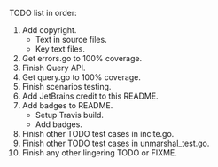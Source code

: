 TODO list in order:

1. Add copyright.
   - Text in source files.
   - Key text files.
2. Get errors.go to 100% coverage.
3. Finish Query API.
4. Get query.go to 100% coverage.
5. Finish scenarios testing.
6. Add JetBrains credit to this README.
7. Add badges to README.
   - Setup Travis build.
   - Add badges.
8. Finish other TODO test cases in incite.go.
9. Finish other TODO test cases in unmarshal_test.go.
10. Finish any other lingering TODO or FIXME.
